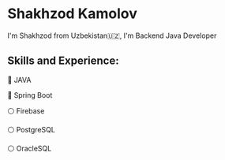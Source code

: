 # Shakhzod Kamolov

I'm Shakhzod from Uzbekistan:uzbekistan:, I'm Backend Java Developer


##  Skills and Experience:  
:red_circle: JAVA  

:large_blue_circle: Spring Boot 

:white_circle: Firebase

:white_circle: PostgreSQL

:white_circle: OracleSQL

<!--
**shakhzod99/shakhzod99** is a ✨ _special_ ✨ repository because its `README.md` (this file) appears on your GitHub profile.

